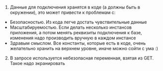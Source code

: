 1. Данные для подключения хранятся в коде (а должны быть в окружении), это может привести к проблемам с:
 - Безопасностью. Из кода легче достать чувствительные данные
 - Масштабируемостью. Если делать несколько инстансов приложения, а потом менять реквизиты подключения к базе, изменения надо производить вручную в каждом инстансе
 - Здравым смыслом. Все константы, которые есть в коде, очень желательно хранить на верхнем уровне, иначе можно сойти с ума :)

2. В запросе используется небезопасная переменная, взятая из GET. Такое надо экранировать